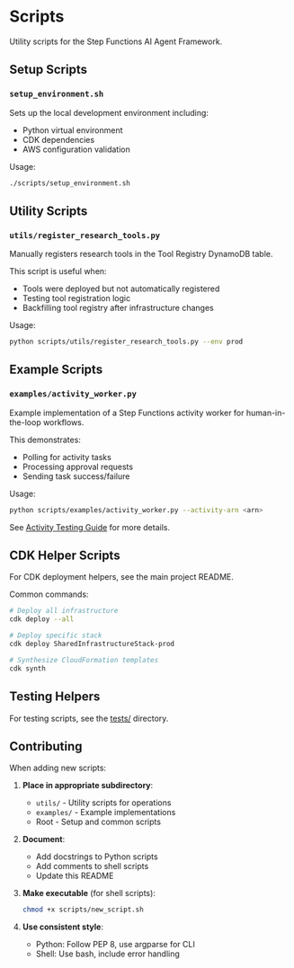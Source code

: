 # Scripts

Utility scripts for the Step Functions AI Agent Framework.

## Setup Scripts

### `setup_environment.sh`
Sets up the local development environment including:
- Python virtual environment
- CDK dependencies
- AWS configuration validation

Usage:
```bash
./scripts/setup_environment.sh
```

## Utility Scripts

### `utils/register_research_tools.py`
Manually registers research tools in the Tool Registry DynamoDB table.

This script is useful when:
- Tools were deployed but not automatically registered
- Testing tool registration logic
- Backfilling tool registry after infrastructure changes

Usage:
```bash
python scripts/utils/register_research_tools.py --env prod
```

## Example Scripts

### `examples/activity_worker.py`
Example implementation of a Step Functions activity worker for human-in-the-loop workflows.

This demonstrates:
- Polling for activity tasks
- Processing approval requests
- Sending task success/failure

Usage:
```bash
python scripts/examples/activity_worker.py --activity-arn <arn>
```

See [Activity Testing Guide](../docs/ACTIVITY_TESTING_GUIDE.md) for more details.

## CDK Helper Scripts

For CDK deployment helpers, see the main project README.

Common commands:
```bash
# Deploy all infrastructure
cdk deploy --all

# Deploy specific stack
cdk deploy SharedInfrastructureStack-prod

# Synthesize CloudFormation templates
cdk synth
```

## Testing Helpers

For testing scripts, see the [tests/](../tests/) directory.

## Contributing

When adding new scripts:

1. **Place in appropriate subdirectory**:
   - `utils/` - Utility scripts for operations
   - `examples/` - Example implementations
   - Root - Setup and common scripts

2. **Document**:
   - Add docstrings to Python scripts
   - Add comments to shell scripts
   - Update this README

3. **Make executable** (for shell scripts):
   ```bash
   chmod +x scripts/new_script.sh
   ```

4. **Use consistent style**:
   - Python: Follow PEP 8, use argparse for CLI
   - Shell: Use bash, include error handling
